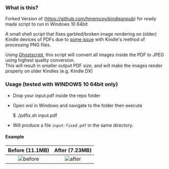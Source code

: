 ### What is this?
Forked Version of (https://github.com/hmemcpy/kindleanpub) for ready made script to run in Windows 10 64bit

A small shell script that fixes garbled/broken image rendering on (older) Kindle devices of PDFs due to [some issue](https://groups.google.com/d/msg/leanpub/YxVlTlwNfpM/hV6hnKjXAQAJ) with Kindle's method of processing PNG files.

Using [Ghostscript](https://www.ghostscript.com/), this script will convert all images inside the PDF to JPEG using highest quality conversion.  
This will result in smaller output PDF size, and will make the images render properly on older Kindles (e.g. Kindle DX)

### Usage (tested with WINDOWS 10 64bit only)

- Drop your input.pdf inside the repo folder

- Open wsl in Windows and navigate to the folder then execute

    $ ./pdfix.sh input.pdf

- Will produce a file `input-fixed.pdf` in the same directory.

#### Example

Before (11.1MB) |  After (7.23MB)
:--------------:|:---------------:
![before](https://user-images.githubusercontent.com/601206/38953873-bd45cbf6-4358-11e8-8fcb-1fee5d25784a.png) | ![after](https://user-images.githubusercontent.com/601206/38953868-bb9775a2-4358-11e8-9047-51f6b43b3f50.png)
